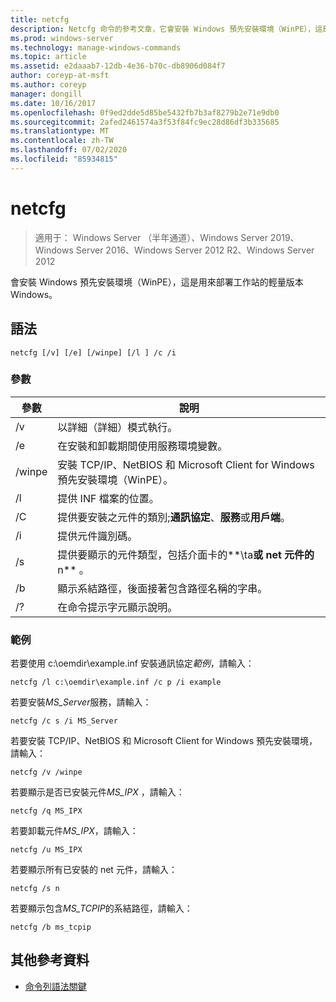 ```yaml
---
title: netcfg
description: Netcfg 命令的參考文章，它會安裝 Windows 預先安裝環境（WinPE），這是用來部署工作站的輕量版本 Windows。
ms.prod: windows-server
ms.technology: manage-windows-commands
ms.topic: article
ms.assetid: e2daaab7-12db-4e36-b70c-db8906d084f7
author: coreyp-at-msft
ms.author: coreyp
manager: dongill
ms.date: 10/16/2017
ms.openlocfilehash: 0f9ed2dde5d85be5432fb7b3af8279b2e71e9db0
ms.sourcegitcommit: 2afed2461574a3f53f84fc9ec28d86df3b335685
ms.translationtype: MT
ms.contentlocale: zh-TW
ms.lasthandoff: 07/02/2020
ms.locfileid: "85934815"
---
```

# <a name="netcfg"></a>netcfg

> 適用于： Windows Server （半年通道）、Windows Server 2019、Windows Server 2016、Windows Server 2012 R2、Windows Server 2012

會安裝 Windows 預先安裝環境（WinPE），這是用來部署工作站的輕量版本 Windows。

## <a name="syntax"></a>語法

```
netcfg [/v] [/e] [/winpe] [/l ] /c /i
```

### <a name="parameters"></a>參數

| 參數 | 說明 |
| --------- | ----------- |
| /v | 以詳細（詳細）模式執行。 |
| /e | 在安裝和卸載期間使用服務環境變數。 |
| /winpe | 安裝 TCP/IP、NetBIOS 和 Microsoft Client for Windows 預先安裝環境（WinPE）。 |
| /l | 提供 INF 檔案的位置。 |
| /C | 提供要安裝之元件的類別;**通訊協定**、**服務**或**用戶端**。 |
| /i | 提供元件識別碼。 |
| /s | 提供要顯示的元件類型，包括介面卡的**\ta**或 net 元件的**n** 。 |
| /b | 顯示系結路徑，後面接著包含路徑名稱的字串。 |
| /? | 在命令提示字元顯示說明。 |

### <a name="examples"></a>範例

若要使用 c:\oemdir\example.inf 安裝通訊協定*範例*，請輸入：

```
netcfg /l c:\oemdir\example.inf /c p /i example
```

若要安裝*MS_Server*服務，請輸入：

```
netcfg /c s /i MS_Server
```

若要安裝 TCP/IP、NetBIOS 和 Microsoft Client for Windows 預先安裝環境，請輸入：

```
netcfg /v /winpe
```

若要顯示是否已安裝元件*MS_IPX* ，請輸入：

```
netcfg /q MS_IPX
```

若要卸載元件*MS_IPX*，請輸入：

```
netcfg /u MS_IPX
```

若要顯示所有已安裝的 net 元件，請輸入：

```
netcfg /s n
```

若要顯示包含*MS_TCPIP*的系結路徑，請輸入：

```
netcfg /b ms_tcpip
```

## <a name="additional-references"></a>其他參考資料

- [命令列語法關鍵](command-line-syntax-key.md)
